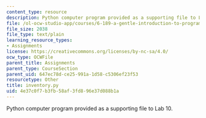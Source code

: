 ```yaml
---
content_type: resource
description: Python computer program provided as a supporting file to Lab 10.
file: /ol-ocw-studio-app/courses/6-189-a-gentle-introduction-to-programming-using-python-january-iap-2008/4e37c0f7b3fb58af3fd896e37d088b1a_inventory.py
file_size: 2038
file_type: text/plain
learning_resource_types:
- Assignments
license: https://creativecommons.org/licenses/by-nc-sa/4.0/
ocw_type: OCWFile
parent_title: Assignments
parent_type: CourseSection
parent_uid: 647ec78d-ce25-991a-1d58-c5306ef23f53
resourcetype: Other
title: inventory.py
uid: 4e37c0f7-b3fb-58af-3fd8-96e37d088b1a
---
```

Python computer program provided as a supporting file to Lab 10.